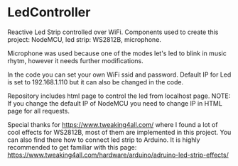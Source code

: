 # LedController
Reactive Led Strip controlled over WiFi. Components used to create this project: NodeMCU, led strip: WS2812B, microphone.

Microphone was used because one of the modes let's led to blink in music rhytm, however it needs further modifications.

In the code you can set your own WiFi ssid and password. Default IP for Led is set to 192.168.1.110 but it can also be changed in the code. 

Repository includes html page to control the led from localhost page.
NOTE: If you change the default IP of NodeMCU you need to change IP in HTML page for all requests.

Special thanks for https://www.tweaking4all.com/ where I found a lot of cool effects for WS2812B, most of them are implemented in this project.
You can also find there how to connect led strip to Arduino. It is highly recommended to get familiar with this page:
https://www.tweaking4all.com/hardware/arduino/adruino-led-strip-effects/
